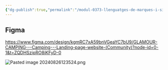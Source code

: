 ```yaml
---
{"dg-publish":true,"permalink":"/modul-0373-llenguatges-de-marques-i-sistemes-de-gestio-d-informacio/projecte/prototip-amb-figma/"}
---
```



## Figma

https://www.figma.com/design/kgmRC7xA59bnVGeaYC7bU9/GLAMOUR-CAMPING---Camping---Landing-page-website-(Community)?node-id=0-1&t=ZQDHSzipRO8iKFyD-0

![Pasted image 20240826123524.png](/img/user/M%C3%B2dul%200373%20Llenguatges%20de%20marques%20i%20sistemes%20de%20gesti%C3%B3%20d%E2%80%99informaci%C3%B3/Projecte/adjuntos/Pasted%20image%2020240826123524.png)